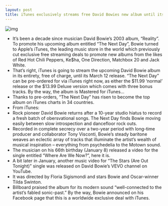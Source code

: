 ```yaml
---
layout: post
title: iTunes exclusively streams free David Bowies new album until its March 12 release
---
```

![img](http://media.idownloadblog.com/wp-content/uploads/2013/03/David-Bowie-iTunes-free-streaming.jpg)
* It’s been a decade since musician David Bowie’s 2003 album, “Reality”. To promote his upcoming album entitled “The Next Day”, Bowie turned to Apple’s iTunes, the leading music store in the world which previously cut exclusive free streaming deals to promote new albums from the likes of Red Hot Chili Peppers, Ke$ha, One Direction, Matchbox 20 and Jack White.
* That’s right, iTunes is going to stream the upcoming David Bowie album in its entirety, free of charge, until its March 12 release. “The Next Day” can be pre-ordered for via iTunes right now, as either the $11.99 ‘normal’ release or the $13.99 Deluxe version which comes with three bonus tracks. By the way, the album is Mastered for iTunes…
* Thanks to pre-orders, “The Next Day” has risen to become the top album on iTunes charts in 34 countries.
* From iTunes:
* Rock pioneer David Bowie returns after a 10-year studio hiatus to record a fresh batch of obersvational songs. The Next Day finds Bowie moving easily between slow introspection and dancefloor rock outs.
* Recorded in complete secrecy over a two-year period with long-time producer and collaborator Tony Visconti, Bowie’s steady baritone weaves an eclectic array of tracks that illuminate the artist’s wealth of musical inspiration – everything from psychedelia to the Motown sound.
* The musician on his 66th birthday (January 8) released a video for the single entitled “Where Are We Now?”, here it is.
* A bit later in January, another music video for “The Stars (Are Out Tonight)” single was released on David Bowie’s VEVO channel on YouTube.
* It was directed by Floria Sigismondi and stars Bowie and Oscar-winner Tilda Swinton.
* Billboard praised the album for its modern sound “well-connected to the artist’s fabled sonic-past.” By the way, Bowie announced on his Facebook page that this is a worldwide exclusive deal with iTunes.

